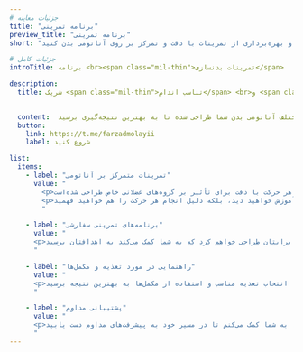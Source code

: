 ```yaml
---
# جزئیات معاینه
title: "برنامه تمرینی"
preview_title: "برنامه تمرینی"
short: "در تمرینات بدنسازی فرزاد مولایی شرکت کنید و بهره‌برداری از تمرینات با دقت و تمرکز بر روی آناتومی بدن کنید."

# جزئیات کامل
introTitle: برنامه <br><span class="mil-thin">تمرینات بدنسازی</span>

description:
  title: شریک <span class="mil-thin">تناسب اندام</span> <br>و <span class="mil-thin">تمرینات</span> شما
  

  content:  یک تجربه منحصر به فرد از تمرینات بدنسازی داشته باشید. هر تمرین با توجه به نقاط مختلف آناتومی بدن شما طراحی شده تا به بهترین نتیجه‌گیری برسید.
  button:
    link: https://t.me/farzadmolayii
    label: شروع کنید

list:
  items:
    - label: "تمرینات متمرکز بر آناتومی"
      value: "
        <p>تمام برنامه‌ها با تمرکز بر علم فیزیولوژی بدن و هر حرکت با دقت برای تأثیر بر گروه‌های عضلانی خاص طراحی شده‌است.</p>
        <p>با تکیه بر آخرین دستاورد های علمی نه تنها نحوه اجرای تمرینات را آموزش خواهید دید، بلکه دلیل انجام هر حرکت را هم خواهید فهمید.</p>
        "

    - label: "برنامه‌های تمرینی سفارشی"
      value: "
      <p>هر برنامه تمرینی با توجه به نیازها، سطح فیتنس و اهداف شما سفارشی می‌شود. با دقت به جزئیات فیزیولوژی شما برنامه‌هایی برایتان طراحی خواهم کرد که به شما کمک می‌کند به اهدافتان برسید.</p>
      "

    - label: "راهنمایی در مورد تغذیه و مکمل‌ها"
      value: "
      <p>تغذیه یک بخش مهم و جدایی‌ناپذیر از برنامه‌ی بدنسازی است. در کنار شما خواهم بود تا با انتخاب تغذیه مناسب و استفاده از مکمل‌ها به بهترین نتیجه برسید.</p>
      "

    - label: "پشتیبانی مداوم"
      value: "
      <p>نگران چیزی نباشید، همیشه در مسیر تناسب اندام خود همراهی دارید. با پیگیری و پشتیبانی، به شما کمک می‌کنم تا در مسیر خود به پیشرفت‌های مداوم دست یابید.</p>
      "
---
```

